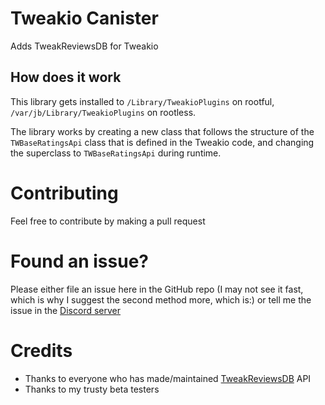 # Tweakio Canister
Adds TweakReviewsDB for Tweakio

## How does it work
This library gets installed to `/Library/TweakioPlugins` on rootful, `/var/jb/Library/TweakioPlugins` on rootless.

The library works by creating a new class that follows the structure of the `TWBaseRatingsApi` class that is defined in the Tweakio code, and changing the superclass to `TWBaseRatingsApi` during runtime.

# Contributing
Feel free to contribute by making a pull request

# Found an issue?
Please either file an issue here in the GitHub repo (I may not see it fast, which is why I suggest the second method more, which is:) or tell me the issue in the [Discord server](https://discord.gg/mZZhnRDGeg)

# Credits
* Thanks to everyone who has made/maintained [TweakReviewsDB](https://github.com/TweakReviewsDB) API
* Thanks to my trusty beta testers
